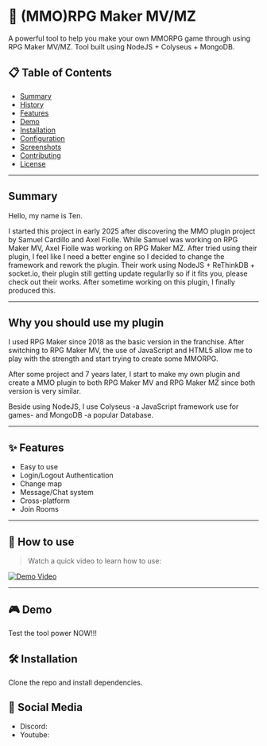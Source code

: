 # 🚀 (MMO)RPG Maker MV/MZ
A powerful tool to help you make your own MMORPG game through using RPG Maker MV/MZ. Tool built using NodeJS + Colyseus + MongoDB.

## 📋 Table of Contents

- [Summary](#summary)
- [History](#history)
- [Features](#-features)
- [Demo](#-demo)
- [Installation](#-installation)
- [Configuration](#-configuration)
- [Screenshots](#-screenshots)
- [Contributing](#-contributing)
- [License](#-license)

---

## Summary

Hello, my name is Ten.

I started this project in early 2025 after discovering the MMO plugin project by Samuel Cardillo and Axel Fiolle. While Samuel was working on RPG Maker MV, Axel Fiolle was working on RPG Maker MZ. After tried using their plugin, I feel like I need a better engine so I decided to change the framework and rework the plugin. Their work using NodeJS + ReThinkDB + socket.io, their plugin still getting update regularlly so if it fits you, please check out their works. After sometime working on this plugin, I finally produced this.

---

## Why you should use my plugin

I used RPG Maker since 2018 as the basic version in the franchise. After switching to RPG Maker MV, the use of JavaScript and HTML5 allow me to play with the strength and start trying to create some MMORPG.

After some project and 7 years later, I start to make my own plugin and create a MMO plugin to both RPG Maker MV and RPG Maker MZ since both version is very similar.

Beside using NodeJS, I use Colyseus -a JavaScript framework use for games- and MongoDB -a popular Database.

---

## ✨ Features

- Easy to use
- Login/Logout Authentication
- Change map
- Message/Chat system
- Cross-platform
- Join Rooms

---

## 🎥 How to use

> Watch a quick video to learn how to use:

[![Demo Video](https://img.youtube.com/vi/dQw4w9WgXcQ/0.jpg)](https://www.youtube.com/watch?v=dQw4w9WgXcQ)

---

## 🎮 Demo

Test the tool power NOW!!!

## 🛠 Installation

Clone the repo and install dependencies.

## 📱 Social Media

- Discord:
- Youtube: 
